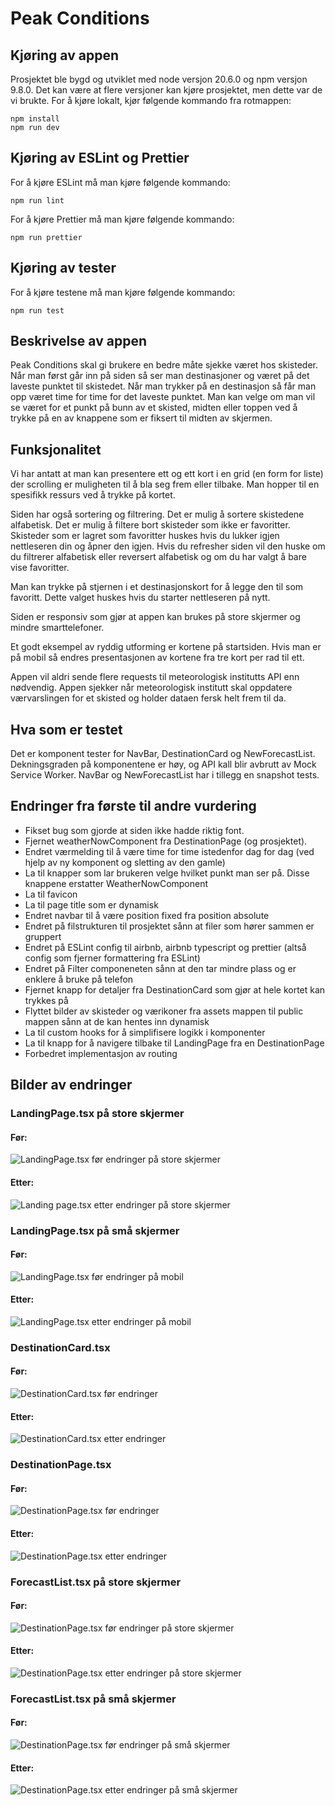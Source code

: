 # Peak Conditions

## Kjøring av appen

Prosjektet ble bygd og utviklet med node versjon 20.6.0 og npm versjon 9.8.0. Det kan være at flere versjoner kan kjøre prosjektet, men dette var de vi brukte. For å kjøre lokalt, kjør følgende kommando fra rotmappen:

```terminal
npm install
npm run dev
``` 

## Kjøring av ESLint og Prettier

For å kjøre ESLint må man kjøre følgende kommando:

```terminal
npm run lint
``` 

For å kjøre Prettier må man kjøre følgende kommando:

```terminal
npm run prettier
``` 

## Kjøring av tester

For å kjøre testene må man kjøre følgende kommando:

```terminal
npm run test
``` 

## Beskrivelse av appen

Peak Conditions skal gi brukere en bedre måte sjekke været hos skisteder. Når man først går inn på siden så ser man destinasjoner og været på det laveste punktet til skistedet. Når man trykker på en destinasjon så får man opp været time for time for det laveste punktet. Man kan velge om man vil se været for et punkt på bunn av et skisted, midten eller toppen ved å trykke på en av knappene som er fiksert til midten av skjermen.  

## Funksjonalitet

Vi har antatt at man kan presentere ett og ett kort i en grid (en form for liste) der scrolling er muligheten til å bla seg frem eller tilbake. Man hopper til en spesifikk ressurs ved å trykke på kortet.

Siden har også sortering og filtrering. Det er mulig å sortere skistedene alfabetisk. Det er mulig å filtere bort skisteder som ikke er favoritter. Skisteder som er lagret som favoritter huskes hvis du lukker igjen nettleseren din og åpner den igjen. Hvis du refresher siden vil den huske om du filtrerer alfabetisk eller reversert alfabetisk og om du har valgt å bare vise favoritter.

Man kan trykke på stjernen i et destinasjonskort for å legge den til som favoritt. Dette valget huskes hvis du starter nettleseren på nytt.

Siden er responsiv som gjør at appen kan brukes på store skjermer og mindre smarttelefoner.

Et godt eksempel av ryddig utforming er kortene på startsiden. Hvis man er på mobil så endres presentasjonen av kortene fra tre kort per rad til ett. 

Appen vil aldri sende flere requests til meteorologisk institutts API enn nødvendig. Appen sjekker når meteorologisk institutt skal oppdatere værvarslingen for et skisted og holder dataen fersk helt frem til da.

## Hva som er testet

Det er komponent tester for NavBar, DestinationCard og NewForecastList. Dekningsgraden på komponentene er høy, og API kall blir avbrutt av Mock Service Worker. NavBar og NewForecastList har i tillegg en snapshot tests.

## Endringer fra første til andre vurdering

- Fikset bug som gjorde at siden ikke hadde riktig font.
- Fjernet weatherNowComponent fra DestinationPage (og prosjektet).
- Endret værmelding til å være time for time istedenfor dag for dag (ved hjelp av ny komponent og sletting av den gamle) 
- La til knapper som lar brukeren velge hvilket punkt man ser på. Disse knappene erstatter WeatherNowComponent
- La til favicon
- La til page title som er dynamisk
- Endret navbar til å være position fixed fra position absolute
- Endret på filstrukturen til prosjektet sånn at filer som hører sammen er gruppert
- Endret på ESLint config til airbnb, airbnb typescript og prettier (altså config som fjerner formattering fra ESLint)
- Endret på Filter componeneten sånn at den tar mindre plass og er enklere å bruke på telefon
- Fjernet knapp for detaljer fra DestinationCard som gjør at hele kortet kan trykkes på
- Flyttet bilder av skisteder og værikoner fra assets mappen til public mappen sånn at de kan hentes inn dynamisk
- La til custom hooks for å simplifisere logikk i komponenter
- La til knapp for å navigere tilbake til LandingPage fra en DestinationPage
- Forbedret implementasjon av routing

## Bilder av endringer

### LandingPage.tsx på store skjermer

#### Før:

![LandingPage.tsx før endringer på store skjermer](docs/readmeImages/changes/landingPage/desktop/before.png)

#### Etter:

![Landing page.tsx etter endringer på store skjermer](docs/readmeImages/changes/landingPage/desktop/after.png)

### LandingPage.tsx på små skjermer

#### Før:

![LandingPage.tsx før endringer på mobil](docs/readmeImages/changes/landingPage/mobile/before.png)

#### Etter:

![LandingPage.tsx etter endringer på mobil](docs/readmeImages/changes/landingPage/mobile/after.png)

### DestinationCard.tsx

#### Før:

![DestinationCard.tsx før endringer](docs/readmeImages/changes/destinationCard/before.png)

#### Etter:

![DestinationCard.tsx etter endringer](docs/readmeImages/changes/destinationCard/after.png)

### DestinationPage.tsx

#### Før:

![DestinationPage.tsx før endringer](docs/readmeImages/changes/destinationPage/before.png)

#### Etter:

![DestinationPage.tsx etter endringer](docs/readmeImages/changes/destinationPage/after.png)

### ForecastList.tsx på store skjermer

#### Før:

![DestinationPage.tsx før endringer på store skjermer](docs/readmeImages/changes/forecastList/desktop/before.png)

#### Etter:

![DestinationPage.tsx etter endringer på store skjermer](docs/readmeImages/changes/forecastList/desktop/after.png)

### ForecastList.tsx på små skjermer

#### Før:

![DestinationPage.tsx før endringer på små skjermer](docs/readmeImages/changes/forecastList/mobile/before.png)

#### Etter:

![DestinationPage.tsx etter endringer på små skjermer](docs/readmeImages/changes/forecastList/mobile/after.png)
